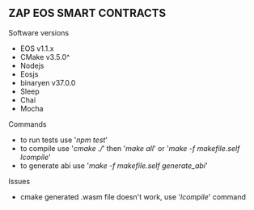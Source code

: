 ZAP EOS SMART CONTRACTS
-

Software versions
 - EOS v1.1.x
 - CMake v3.5.0^
 - Nodejs
 - Eosjs
 - binaryen v37.0.0
 - Sleep
 - Chai
 - Mocha

 Commands
 - to run tests use '*npm test*'
 - to compile use '*cmake ./*' then '*make all*' or '*make -f makefile.self lcompile*'
 - to generate abi use '*make -f makefile.self generate_abi*'

Issues
- cmake generated .wasm file doesn't work, use '*lcompile*' command